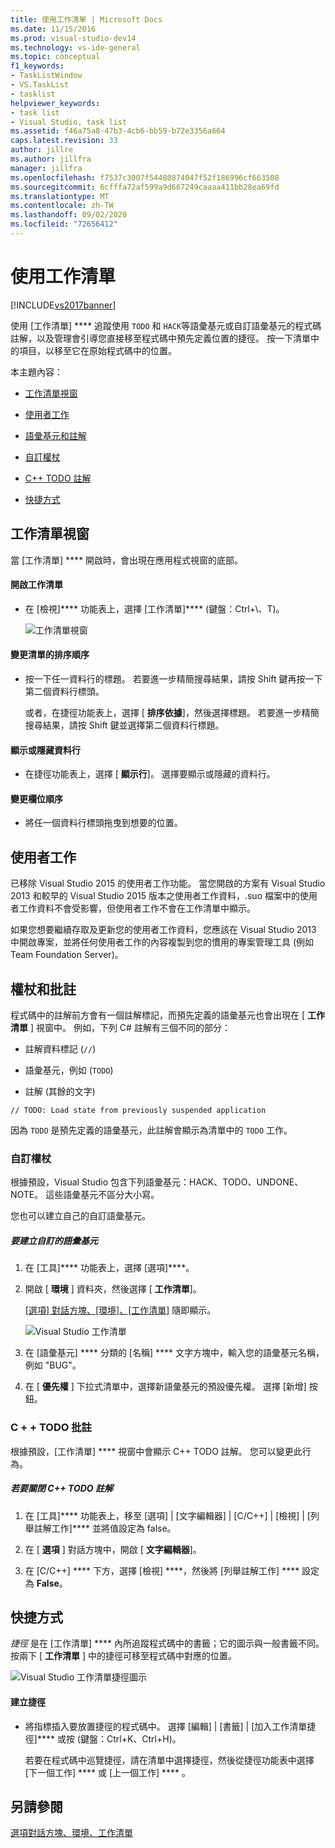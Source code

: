 ```yaml
---
title: 使用工作清單 | Microsoft Docs
ms.date: 11/15/2016
ms.prod: visual-studio-dev14
ms.technology: vs-ide-general
ms.topic: conceptual
f1_keywords:
- TaskListWindow
- VS.TaskList
- tasklist
helpviewer_keywords:
- task list
- Visual Studio, task list
ms.assetid: f46a75a8-47b3-4cb6-bb59-b72e3356a664
caps.latest.revision: 33
author: jillre
ms.author: jillfra
manager: jillfra
ms.openlocfilehash: f7537c3007f54480874047f52f186996cf663508
ms.sourcegitcommit: 6cfffa72af599a9d667249caaaa411bb28ea69fd
ms.translationtype: MT
ms.contentlocale: zh-TW
ms.lasthandoff: 09/02/2020
ms.locfileid: "72656412"
---
```

# <a name="using-the-task-list"></a>使用工作清單
[!INCLUDE[vs2017banner](../includes/vs2017banner.md)]

使用 [工作清單] **** 追蹤使用 `TODO` 和 `HACK`等語彙基元或自訂語彙基元的程式碼註解，以及管理會引導您直接移至程式碼中預先定義位置的捷徑。 按一下清單中的項目，以移至它在原始程式碼中的位置。

 本主題內容：

- [工作清單視窗](../ide/using-the-task-list.md#taskListWindow)

- [使用者工作](../ide/using-the-task-list.md#userTasks)

- [語彙基元和註解](../ide/using-the-task-list.md#tokensComments)

- [自訂權杖](../ide/using-the-task-list.md#customTokens)

- [C++ TODO 註解](../ide/using-the-task-list.md#cppComments)

- [快捷方式](../ide/using-the-task-list.md#shortcuts)

## <a name="the-task-list-window"></a><a name="taskListWindow"></a> 工作清單視窗
 當 [工作清單] **** 開啟時，會出現在應用程式視窗的底部。

#### <a name="to-open-the-task-list"></a>開啟工作清單

- 在 [檢視]**** 功能表上，選擇 [工作清單]**** \(鍵盤：Ctrl+\\、T)。

     ![工作清單視窗](../ide/media/vs2015-task-list.png "vs2015_task_list")

#### <a name="to-change-the-sort-order-of-the-list"></a>變更清單的排序順序

- 按一下任一資料行的標題。 若要進一步精簡搜尋結果，請按 Shift 鍵再按一下第二個資料行標頭。

     或者，在捷徑功能表上，選擇 [ **排序依據**]，然後選擇標題。 若要進一步精簡搜尋結果，請按 Shift 鍵並選擇第二個資料行標題。

#### <a name="to-show-or-hide-columns"></a>顯示或隱藏資料行

- 在捷徑功能表上，選擇 [ **顯示行**]。 選擇要顯示或隱藏的資料行。

#### <a name="to-change-the-order-of-the-columns"></a>變更欄位順序

- 將任一個資料行標頭拖曳到想要的位置。

## <a name="user-tasks"></a><a name="userTasks"></a> 使用者工作
 已移除 Visual Studio 2015 的使用者工作功能。 當您開啟的方案有 Visual Studio 2013 和較早的 Visual Studio 2015 版本之使用者工作資料，.suo 檔案中的使用者工作資料不會受影響，但使用者工作不會在工作清單中顯示。

 如果您想要繼續存取及更新您的使用者工作資料，您應該在 Visual Studio 2013 中開啟專案，並將任何使用者工作的內容複製到您的慣用的專案管理工具 (例如 Team Foundation Server)。

## <a name="tokens-and-comments"></a><a name="tokensComments"></a> 權杖和批註
 程式碼中的註解前方會有一個註解標記，而預先定義的語彙基元也會出現在 [ **工作清單** ] 視窗中。 例如，下列 C# 註解有三個不同的部分：

- 註解資料標記 (`//`)

- 語彙基元，例如 (`TODO`)

- 註解 (其餘的文字)

```
// TODO: Load state from previously suspended application
```

 因為 `TODO` 是預先定義的語彙基元，此註解會顯示為清單中的 `TODO` 工作。

### <a name="custom-tokens"></a><a name="customTokens"></a> 自訂權杖
 根據預設，Visual Studio 包含下列語彙基元：HACK、TODO、UNDONE、NOTE。 這些語彙基元不區分大小寫。

 您也可以建立自己的自訂語彙基元。

##### <a name="to-create-a-custom-token"></a>要建立自訂的語彙基元

1. 在 [工具]**** 功能表上，選擇 [選項]****。

2. 開啟 [ **環境** ] 資料夾，然後選擇 [ **工作清單**]。

     [[選項] 對話方塊、[環境]、[工作清單]](../ide/reference/task-list-environment-options-dialog-box.md) 隨即顯示。

     ![Visual Studio 工作清單](../ide/media/vs2015-task-list-options.png "vs2015_task_list_options")

3. 在 [語彙基元] **** 分類的 [名稱] **** 文字方塊中，輸入您的語彙基元名稱，例如 "BUG"。

4. 在 [ **優先權** ] 下拉式清單中，選擇新語彙基元的預設優先權。 選擇 [新增] 按鈕。

### <a name="c-todo-comments"></a><a name="cppComments"></a> C + + TODO 批註
 根據預設，[工作清單] **** 視窗中會顯示 C++ TODO 註解。 您可以變更此行為。

##### <a name="to-turn-off-c-todo-comments"></a>若要關閉 C++ TODO 註解

1. 在 [工具]**** 功能表上，移至 [選項] &#124; [文字編輯器] &#124; [C/C++] &#124; [檢視] &#124; [列舉註解工作]**** 並將值設定為 false。

2. 在 [ **選項** ] 對話方塊中，開啟 [ **文字編輯器**]。

3. 在 [C/C++] **** 下方，選擇 [檢視] ****，然後將 [列舉註解工作] **** 設定為 **False**。

## <a name="shortcuts"></a><a name="shortcuts"></a> 快捷方式
 *捷徑* 是在 [工作清單] **** 內所追蹤程式碼中的書籤；它的圖示與一般書籤不同。 按兩下 [ **工作清單** ] 中的捷徑可移至程式碼中對應的位置。

 ![Visual Studio 工作清單捷徑圖示](../ide/media/vs2015-task-list-bookmark.png "vs2015_task_list_bookmark")

#### <a name="to-create-a-shortcut"></a>建立捷徑

- 將指標插入要放置捷徑的程式碼中。 選擇 [編輯] &#124; [書籤] &#124; [加入工作清單捷徑]**** 或按 (鍵盤：Ctrl+K、Ctrl+H)。

     若要在程式碼中巡覽捷徑，請在清單中選擇捷徑，然後從捷徑功能表中選擇 [下一個工作] **** 或 [上一個工作] **** 。

## <a name="see-also"></a>另請參閱
 [選項對話方塊、環境、工作清單](../ide/reference/task-list-environment-options-dialog-box.md)
